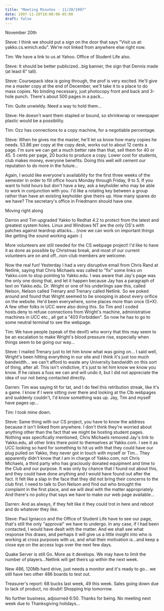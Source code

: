 ```yaml
---
title: "Meeting Minutes - 11/20/1997"
date: 1997-11-20T18:00:00-05:00
draft: false
---
```


 November 20th </p><p>
Steve: I think we should put a sign on the door that says "Visit us at: yakko.cs.wmich.edu". We're not linked from anywhere else right now. </p><p>
Tim: We have a link to us at Yahoo. Office of Student Life also. </p><p>
Steve: It should be better publicized...big banner, the sign that Dennis made (at least 6" tall). </p><p>
Steve: Coursepack idea is going through, the prof is very excited. He'll give me a master copy at the end of December, we'll take it to a place to do mass copies. No binding necessary, just photocopy front and back and 3-hole punch. There's about 500 pages in a pack... </p><p>
Tim: Quite unwieldy. Need a way to hold them... </p><p>
Steve: He doesn't want them stapled or bound, so shrinkwrap or newspaper plastic would be a possibility. </p><p>
Tim: Ozz has connections to a copy machine, for a negotiable percentage. </p><p>
Steve: When he gives me the master, he'll let us know how many copies he needs. 53.86 per copy at the copy desk, works out to about 12 cents a page. I'm sure we can get a much better rate than that, sell them for 40 or 45. 5 cents per page, 20 bucks to produce a copy. Lower cost for students, club makes money, everyone benefits. Doing this well will cement our reputation to do more in the future... </p><p>
Again, I would like everyone's availability for the first three weeks of the semester in order to fill office hours Monday through Friday, 9 to 5. If you want to hold hours but don't have a key, ask a keyholder who may be able to work in conjunction with you. I'd like a rotating key between a group rather than have an existing keyholder give theirs up. How many spares do we have? The secretary's office in Friedmann should have one. </p><p>
Moving right along </p><p>
Darron and Tim upgraded Yakko to Redhat 4.2 to protect from the latest and greatest system holes. Linux and Windows NT are the only OS's with patches against teardrop attacks... (now we can work on important things like getting the sound working again :) </p><p>
More volunteers are still needed for the CS webpage project! I'd like to have it as done as possible by Christmas break, and most of our current volunteers are on and off...non-club members are welcome. </p><p>
Now the real fun! Yesterday I had a very disruptive email from Chris Rand at Netlink, saying that Chris Michaels was called to "fix" some links on Yakko.com to stop pointing to Yakko.edu. I was aware that Jay's page was the only one doing that, and let it happen because Jay has a paragraph of text on Yakko.edu. Dr. Wright or one of his underlings saw this, called Nelson, Nelson called Trenary and Trenary called Netlink. So we poked around and found that Wright seemed to be snooping in about every orifice on the website. He'd been everywhere, some places more than once (S*X). A few other folks in UCC were also doing this. So Tim and I coded hosts.deny to refuse connections from Wright's machine, administrative machines in UCC etc., all get a "403 Forbidden". So now he has to go to some neutral terminal to see the webpage. </p><p>
Tim: We have people (speak of the devil!) who worry that this may seem to be an escalation to make Wright's blood pressure rise, especially when things seem to be going our way...  </p><p>
Steve: I mailed Trenary just to let him know what was going on... I said well, Wright's been hitting everything in our site and I think it's just too much bandwidth... we can't afford to waste any University bandwidth on this sort of thing, after all. This isn't vindictive, it's just to let him know we know you know. If he raises a fuss we can and will undo it, but I did not appreciate the idea of our not being contacted directly. </p><p>
Darren: Tim was saying tit for tat, and I do feel this retribution streak, like it's a game. I know if I were sitting over there and looking at the Clb webpages and suddenly couldn't, I'd know something was up. Jay, Tim and myself have pages up... </p><p>
Tim: I took mine down. </p><p>
Steve: Same thing with our CS project, you have to know the address because it isn't linked from anywhere. I don't think they're worried about anything other than the fact that we might be hosting student pages. Nothing was specifically mentioned, Chris Michaels removed Jay's link to Yakko.edu, all other links there point to themselves at Yakko.com. I see it as UCC looking so hard for something to hit us with that they could have our plug pulled on Yakko, they never got in touch with myself or Tim... They apparently didn't know that *I* am in charge of Yakko.com, not Chris Michaels, a third party who has graciously donated equipment and time to the Club and our purpose. It was only by chance that I found out about this, and they could have done anything and I would have found out after the fact. It felt like a slap in the face that they did not bring their concerns to the club first. I need to talk to Don Nelson and find out who brought the complaint in the first place, and we will deal with the matter appropriately. And there's no policy that says we have to make our web page available... </p><p>
Darren: And as always, if they felt like it they could trot in here and reboot and do whatever they like. </p><p>
Steve: Paul Igniacco and the Office of Student Life have to see our page, that's still the only "approval" we have to undergo. In any case, if I had been contacted, I would have dealt with the matter. And we shall see what response this draws, and perhaps it will give us a little insight into who is working at cross purposes with us, and what their motivation is...and keep a close eye on the access logs over the next few days. </p><p>
Quake Server is still Go. More as it develops. We may have to limit the number of players...Netlink will get theirs up within the next week.  </p><p>
New 486, 120Mb hard drive, just needs a monitor and it's ready to go... we still have two other 486 boards to test out.  </p><p>
Treasurer's report: 68 bucks last week, 49 this week. Sales going down due to lack of product, no doubt! Shopping trip tomorrow. </p><p>
No further business, adjourned 6:50. Thanks for being. No meeting next week due to Thanksgiving holidays... </p><p>
</p>
